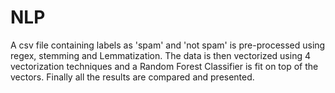 # NLP
A csv file containing labels as 'spam' and 'not spam' is pre-processed using regex, stemming and Lemmatization. The data is then vectorized using 4 vectorization techniques and  a Random Forest Classifier is fit on top of the vectors. Finally all the results are compared and presented.
